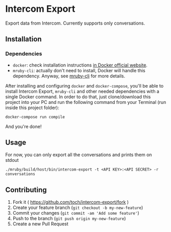 # Intercom Export

Export data from Intercom. Currently supports only conversations.

## Installation

### Dependencies

- `docker`: check installation instructions [in Docker official website](https://www.docker.com/).
- `mruby-cli`: actually don't need to install, Docker will handle this dependency. Anyway, see [mruby-cli](https://github.com/hone/mruby-cli) for more details. 

After installing and configuring `docker` and `docker-compose`, you'll be able to install Intercom Export, `mruby-cli` and other needed dependencies with a single Docker command. In order to do that, just clone/download this project into your PC and run the following command from your Terminal (run inside this project folder):

```
docker-compose run compile
```

And you're done!

## Usage

For now, you can only export all the conversations and prints them on stdout

```
./mruby/build/host/bin/intercom-export -t <API KEY>:<API SECRET> -r conversations
```

## Contributing

1. Fork it ( https://github.com/toch/intercom-export/fork )
2. Create your feature branch (`git checkout -b my-new-feature`)
3. Commit your changes (`git commit -am 'Add some feature'`)
4. Push to the branch (`git push origin my-new-feature`)
5. Create a new Pull Request
